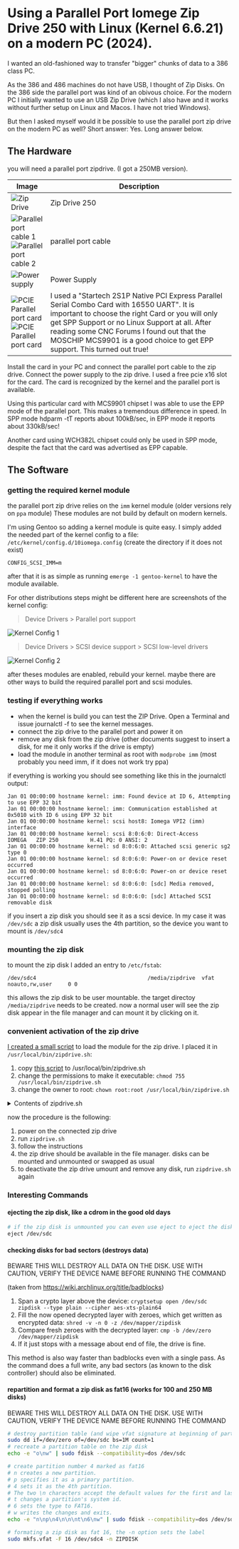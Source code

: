 # Using a Parallel Port Iomege Zip Drive 250 with Linux (Kernel 6.6.21) on a modern PC (2024).

I wanted an old-fashioned way to transfer "bigger" chunks of data to a 386 class PC.

As the 386 and 486 machines do not have USB, I thought of Zip Disks. On the 386 side the parallel port was kind of an obivous choice. For the modern PC I initially wanted to use an USB Zip Drive (which I also have and it works without further setup on Linux and Macos. I have not tried Windows).

But then I asked myself would it be possible to use the parallel port zip drive on the modern PC as well? Short answer: Yes. Long answer below.

## The Hardware
you will need a parallel port zipdrive. (I got a 250MB version).

| Image                                                                                                                               | Description                                                                                                                                                                                                                                                                                                                 |
|-------------------------------------------------------------------------------------------------------------------------------------|-----------------------------------------------------------------------------------------------------------------------------------------------------------------------------------------------------------------------------------------------------------------------------------------------------------------------------|
| ![Zip Drive](images/zipdrive1.jpg)                                                                                                  | Zip Drive 250                                                                                                                                                                                                                                                                                                               |
| ![Parallel port cable 1](images/zipdrive2.jpg)<br/> ![Parallel port cable 2](images/zipdrive3.jpg)                                  | parallel port cable                                                                                                                                                                                                                                                                                                         |
| ![Power supply](images/zipdrive4.jpg)                                                                                               | Power Supply                                                                                                                                                                                                                                                                                                                |
| ![PCIE Parallel port card](images/pcie-parallel-startech1.jpg) </br> ![PCIE Parallel port card](images/pcie-parallel-startech2.jpg) | I used a "Startech 2S1P Native PCI Express Parallel Serial Combo Card with 16550 UART". It is important to choose the right Card or you will only get SPP Support or no Linux Support at all. After reading some CNC Forums I found out that the MOSCHIP MCS9901 is a good choice to get EPP support. This turned out true! | 


Install the card in your PC and connect the parallel port cable to the zip drive. Connect the power supply to the zip drive.
I used a free pcie x16 slot for the card. The card is recognized by the kernel and the parallel port is available.

Using this particular card with MCS9901 chipset I was able to use the EPP mode of the parallel port. This makes a tremendous difference in speed. In SPP mode hdparm -tT reports about 100kB/sec, in EPP mode it reports about 330kB/sec!

Another card using WCH382L chipset could only be used in SPP mode, despite the fact that the card was advertised as EPP capable.

## The Software

### getting the required kernel module
the parallel port zip drive relies on the `imm` kernel module (older versions rely on `ppa` module) These modules are not build by default on modern kernels.

I'm using Gentoo so adding a kernel module is quite easy. I simply added the needed part of the kernel config to a file: `/etc/kernel/config.d/10iomega.config` (create the directory if it does not exist)

```
CONFIG_SCSI_IMM=m
```

after that it is as simple as running `emerge -1 gentoo-kernel` to have the module available.

For other distributions steps might be different here are screenshots of the kernel config:


>Device Drivers > Parallel port support 

![Kernel Config 1](images/kernel1.jpg)


> Device Drivers > SCSI device support > SCSI low-level drivers

![Kernel Config 2](images/kernel2.jpg)

after theses modules are enabled, rebuild your kernel. maybe there are other ways to build the required parallel port and scsi modules.

### testing if everything works
 - when the kernel is build you can test the ZIP Drive. Open a Terminal and issue journalctl -f to see the kernel messages.
 - connect the zip drive to the parallel port and power it on
 - remove any disk from the zip drive (other documents suggest to insert a disk, for me it only works if the drive is empty)
 - load the module in another terminal as root with `modprobe imm` (most probably you need imm, if it does not work try ppa)

if everything is working you should see something like this in the journalctl output:

```
Jan 01 00:00:00 hostname kernel: imm: Found device at ID 6, Attempting to use EPP 32 bit
Jan 01 00:00:00 hostname kernel: imm: Communication established at 0x5010 with ID 6 using EPP 32 bit
Jan 01 00:00:00 hostname kernel: scsi host8: Iomega VPI2 (imm) interface
Jan 01 00:00:00 hostname kernel: scsi 8:0:6:0: Direct-Access     IOMEGA   ZIP 250          H.41 PQ: 0 ANSI: 2
Jan 01 00:00:00 hostname kernel: sd 8:0:6:0: Attached scsi generic sg2 type 0
Jan 01 00:00:00 hostname kernel: sd 8:0:6:0: Power-on or device reset occurred
Jan 01 00:00:00 hostname kernel: sd 8:0:6:0: Power-on or device reset occurred
Jan 01 00:00:00 hostname kernel: sd 8:0:6:0: [sdc] Media removed, stopped polling
Jan 01 00:00:00 hostname kernel: sd 8:0:6:0: [sdc] Attached SCSI removable disk
```
if you insert a zip disk you should see it as a scsi device. In my case it was `/dev/sdc` a zip disk usually uses the 4th partition, so the device you want to mount is `/dev/sdc4`

### mounting the zip disk
to mount the zip disk I added an entry to `/etc/fstab`:

```
/dev/sdc4                                   /media/zipdrive  vfat   noauto,rw,user     0 0
```

this allows the zip disk to be user mountable. the target directoy `/media/zipdrive` needs to be created. 
now a normal user will see the zip disk appear in the file manager and can mount it by clicking on it.

### convenient activation of the zip drive
[I created a small script](zipdrive.sh) to load the module for the zip drive. I placed it in `/usr/local/bin/zipdrive.sh`:

1. copy [this script](zipdrive.sh) to /usr/local/bin/zipdrive.sh
2. change the permissions to make it executable: `chmod 755 /usr/local/bin/zipdrive.sh`
3. change the owner to root: `chown root:root /usr/local/bin/zipdrive.sh`

<details>
<summary>Contents of zipdrive.sh</summary>

```bash
#!/bin/env bash

# This script is used to manage a ZIP Drive on a Linux system. It checks if the necessary module and tools
# are available, and then either activates or deactivates the ZIP Drive based on its current state.
# The user is prompted to take necessary actions before each operation.

# copy this script to /usr/local/bin/zipdrive.sh
# change the permissions to make it executable: chmod 755 /usr/local/bin/zipdrive.sh
# change the owner to root: chown root:root /usr/local/bin/zipdrive.sh

# newer zip drives require the imm module, older zip drives require the ppa module
MODULE_NAME="imm"

# Check if script is run as root
if [ "$EUID" -ne 0 ]
    then echo "Need root privileges to interact with kernel modules ..."
    sudo "$0" "$@"
    exit 0
fi

main() {
    # Sanity checks
    if ! check_module ; then
        echo "The module $MODULE_NAME does not exist. Can not activate Zip Drive. Please make the module available."
        exit 1
    fi

    if ! check_jq ; then
        echo "jq not found, please install jq package for your distribution."
        exit 1
    fi

    # Start / Stop Zip Drive
    if module_loaded; then
        module_deactivate
    else
        module_activate
    fi
}

check_jq() {
    which jq 2>/dev/null 1>&2
    return $?
}

check_module() {
    if [ ! -f "/usr/lib/modules/$(uname -r)/kernel/drivers/scsi/$MODULE_NAME.ko" ]; then
        return 1
    fi
    return 0
}

module_loaded() {
    lsmod | grep "$MODULE_NAME" &> /dev/null
}

module_activate() {
    prompt_user "Activating ZIP Drive. Please power on the ZIP Drive and remove any media from the drive."

    # Get the current timestamp
    TIMESTAMP=$(date +"%Y-%m-%d %H:%M:%S")

    modprobe $MODULE_NAME
    sleep 2

    # Display the system log output since the timestamp
    echo ""
    journalctl -k --since "$TIMESTAMP" -o json | jq -r 'select(.MESSAGE | test("'$MODULE_NAME'|scsi"; "i")) | .MESSAGE'
    echo ""
}

module_deactivate() {
    prompt_user "Deactivating ZIP Drive. Please ensure to unmount any ZIP Disks and remove them from the drive."
    modprobe -r $MODULE_NAME
}

prompt_user() {
    local message=$1
    echo "$message"
    echo "Press any key to continue..."
    read -n 1 -s
}

main "$@" || exit 1

```
</details>

now the procedure is the following:
1. power on the connected zip drive
2. run `zipdrive.sh`
3. follow the instructions
4. the zip drive should be available in the file manager. disks can be mounted and unmounted or swapped as usual
5. to deactivate the zip drive umount and remove any disk, run `zipdrive.sh` again


### Interesting Commands

#### ejecting the zip disk, like a cdrom in the good old days
```bash
# if the zip disk is unmounted you can even use eject to eject the disk :P
eject /dev/sdc
```

#### checking disks for bad sectors (destroys data)
BEWARE THIS WILL DESTROY ALL DATA ON THE DISK. USE WITH CAUTION, VERIFY THE DEVICE NAME BEFORE RUNNING THE COMMAND

(taken from https://wiki.archlinux.org/title/badblocks)
1. Span a crypto layer above the device: ```cryptsetup open /dev/sdc zipdisk --type plain --cipher aes-xts-plain64```
2. Fill the now opened decrypted layer with zeroes, which get written as encrypted data: ```shred -v -n 0 -z /dev/mapper/zipdisk```
3. Compare fresh zeroes with the decrypted layer: ```cmp -b /dev/zero /dev/mapper/zipdisk``` 
4. If it just stops with a message about end of file, the drive is fine. 

This method is also way faster than badblocks even with a single pass. As the command does a full write, any bad sectors (as known to the disk controller) should also be eliminated.

#### repartition and format a zip disk as fat16 (works for 100 and 250 MB disks)
BEWARE THIS WILL DESTROY ALL DATA ON THE DISK. USE WITH CAUTION, VERIFY THE DEVICE NAME BEFORE RUNNING THE COMMAND
```bash
# destroy partition table (and wipe vfat signature at beginning of partition4)
sudo dd if=/dev/zero of=/dev/sdc bs=1M count=1
# recreate a partition table on the zip disk
echo -e "o\nw" | sudo fdisk --compatibility=dos /dev/sdc

# create partition number 4 marked as fat16
# n creates a new partition.
# p specifies it as a primary partition.
# 4 sets it as the 4th partition.
# The two \n characters accept the default values for the first and last sectors, using all available space.
# t changes a partition's system id.
# 6 sets the type to FAT16.
# w writes the changes and exits.
echo -e "n\np\n4\n\n\nt\n6\nw" | sudo fdisk --compatibility=dos /dev/sdc

# formating a zip disk as fat 16, the -n option sets the label
sudo mkfs.vfat -F 16 /dev/sdc4 -n ZIPDISK


```
